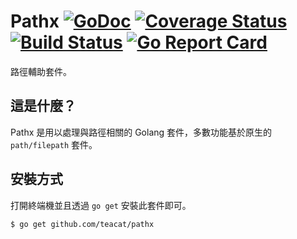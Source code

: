 # Pathx [![GoDoc](https://godoc.org/github.com/teacat/pathx?status.svg)](https://godoc.org/github.com/teacat/pathx) [![Coverage Status](https://coveralls.io/repos/github/teacat/pathx/badge.svg?branch=master)](https://coveralls.io/github/teacat/pathx?branch=master) [![Build Status](https://travis-ci.org/teacat/pathx.svg?branch=master)](https://travis-ci.org/teacat/pathx) [![Go Report Card](https://goreportcard.com/badge/github.com/teacat/pathx)](https://goreportcard.com/report/github.com/teacat/pathx)

路徑輔助套件。

## 這是什麼？

Pathx 是用以處理與路徑相關的 Golang 套件，多數功能基於原生的 `path/filepath` 套件。

## 安裝方式

打開終端機並且透過 `go get` 安裝此套件即可。

```bash
$ go get github.com/teacat/pathx
```
